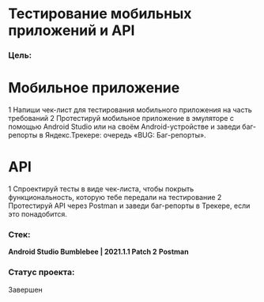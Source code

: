 # Тестирование мобильных приложений и API
### Цель:
# Мобильное приложение
1 Напиши чек-лист для тестирования мобильного приложения на часть требований
2 Протестируй мобильное приложение в эмуляторе с помощью Android Studio или на своём Android-устройстве и заведи баг-репорты в Яндекс.Трекере: очередь «BUG: Баг-репорты». 
# API
1 Спроектируй тесты в виде чек-листа, чтобы покрыть функциональность, которую тебе передали на тестирование
2 Протестируй API через Postman и заведи баг-репорты в Трекере, если это понадобится.
### Стек:
**Android Studio Bumblebee | 2021.1.1 Patch 2** 
**Postman** 
### Статус проекта:
Завершен 
